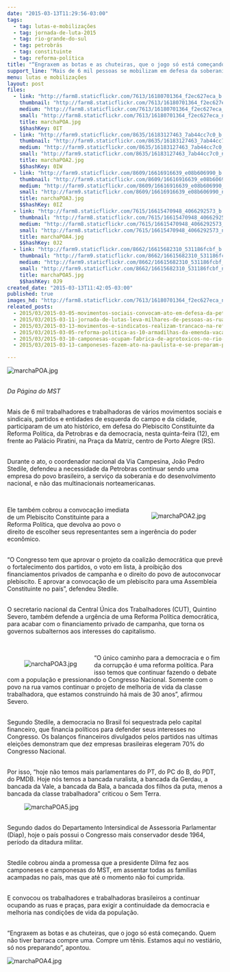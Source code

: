 ```yaml
---
date: "2015-03-13T11:29:56-03:00"
tags:
  - tag: lutas-e-mobilizações
  - tag: jornada-de-luta-2015
  - tag: rio-grande-do-sul
  - tag: petrobrás
  - tag: constituinte
  - tag: reforma-política
title: "“Engraxem as botas e as chuteiras, que o jogo só está começando\", afirma Sem Terra"
support_line: "Mais de 6 mil pessoas se mobilizam em defesa da soberania nacional e Reforma Política, em Porto Alegre."
menu: lutas e mobilizações
layout: post
files:
  - link: "http://farm8.staticflickr.com/7613/16180701364_f2ec627eca_b.jpg"
    thumbnail: "http://farm8.staticflickr.com/7613/16180701364_f2ec627eca_t.jpg"
    medium: "http://farm8.staticflickr.com/7613/16180701364_f2ec627eca_z.jpg"
    small: "http://farm8.staticflickr.com/7613/16180701364_f2ec627eca_n.jpg"
    title: marchaPOA.jpg
    $$hashKey: 0IT
  - link: "http://farm9.staticflickr.com/8635/16183127463_7ab44cc7c0_b.jpg"
    thumbnail: "http://farm9.staticflickr.com/8635/16183127463_7ab44cc7c0_t.jpg"
    medium: "http://farm9.staticflickr.com/8635/16183127463_7ab44cc7c0_z.jpg"
    small: "http://farm9.staticflickr.com/8635/16183127463_7ab44cc7c0_n.jpg"
    title: marchaPOA2.jpg
    $$hashKey: 0IW
  - link: "http://farm9.staticflickr.com/8609/16616916639_e08b606990_b.jpg"
    thumbnail: "http://farm9.staticflickr.com/8609/16616916639_e08b606990_t.jpg"
    medium: "http://farm9.staticflickr.com/8609/16616916639_e08b606990_z.jpg"
    small: "http://farm9.staticflickr.com/8609/16616916639_e08b606990_n.jpg"
    title: narchaPOA3.jpg
    $$hashKey: 0IZ
  - link: "http://farm8.staticflickr.com/7615/16615470948_4066292573_b.jpg"
    thumbnail: "http://farm8.staticflickr.com/7615/16615470948_4066292573_t.jpg"
    medium: "http://farm8.staticflickr.com/7615/16615470948_4066292573_z.jpg"
    small: "http://farm8.staticflickr.com/7615/16615470948_4066292573_n.jpg"
    title: marchaPOA4.jpg
    $$hashKey: 0J2
  - link: "http://farm9.staticflickr.com/8662/16615682310_531186fcbf_b.jpg"
    thumbnail: "http://farm9.staticflickr.com/8662/16615682310_531186fcbf_t.jpg"
    medium: "http://farm9.staticflickr.com/8662/16615682310_531186fcbf_z.jpg"
    small: "http://farm9.staticflickr.com/8662/16615682310_531186fcbf_n.jpg"
    title: marchaPOA5.jpg
    $$hashKey: 0J9
created_date: "2015-03-13T11:42:05-03:00"
published: true
images_hd: "http://farm8.staticflickr.com/7613/16180701364_f2ec627eca_n.jpg"
releated_posts:
  - 2015/03/2015-03-05-movimentos-sociais-convocam-ato-em-defesa-da-petrobras-e-pela-constituinte-no-dia-13.md
  - 2015/03/2015-03-11-jornada-de-lutas-leva-milhares-de-pessoas-as-ruas-durante-o-mes-de-marco.md
  - 2015/03/2015-03-13-movimentos-e-sindicatos-realizam-trancaco-na-refinaria-duque-de-caxias.md
  - 2015/03/2015-03-05-reforma-politica-as-10-armadilhas-da-emenda-vacarezza.md
  - 2015/03/2015-03-10-camponesas-ocupam-fabrica-de-agrotoxicos-no-rio-grande-do-sul.md
  - 2015/03/2015-03-13-camponeses-fazem-ato-na-paulista-e-se-preparam-para-esta-sexta.md

---
```

<p><img alt="marchaPOA.jpg" src="http://farm8.staticflickr.com/7613/16180701364_f2ec627eca_b.jpg" /></p>

<p><br />
<em>Da P&aacute;gina do MST</em></p>

<p><br />
Mais de 6 mil trabalhadores e trabalhadoras de v&aacute;rios movimentos sociais e sindicais, partidos e entidades de esquerda do campo e da cidade, participaram de um ato hist&oacute;rico, em defesa do Plebiscito Constituinte da Reforma Pol&iacute;tica, da Petrobras e da democracia, nesta quinta-feira (12), em frente ao Pal&aacute;cio Piratini, na Pra&ccedil;a da Matriz, centro de Porto Alegre (RS).</p>

<p><br />
Durante o ato, o coordenador nacional da Via Campesina, Jo&atilde;o Pedro Stedile, defendeu a necessidade da Petrobras continuar sendo uma empresa do povo brasileiro, a servi&ccedil;o da soberania e do desenvolvimento nacional, e n&atilde;o das multinacionais norteamericanas.</p>

<p>&nbsp;</p>

<figure class="image" style="float:right"><img alt="marchaPOA2.jpg" src="http://farm9.staticflickr.com/8635/16183127463_7ab44cc7c0_b.jpg" />
<figcaption></figcaption>
</figure>

<p>Ele tamb&eacute;m cobrou a convoca&ccedil;&atilde;o imediata de um Plebiscito Constituinte para a Reforma Pol&iacute;tica, que devolva ao povo o direito de escolher seus representantes sem a inger&ecirc;ncia do poder econ&ocirc;mico.</p>

<p><br />
&ldquo;O Congresso tem que aprovar o projeto da coaliz&atilde;o democr&aacute;tica que prev&ecirc; o fortalecimento dos partidos, o voto em lista, &agrave; proibi&ccedil;&atilde;o dos financiamentos privados de campanha e o direito do povo de autoconvocar plebiscito. E aprovar a convoca&ccedil;&atilde;o de um plebiscito para uma Assembleia Constituinte no pa&iacute;s&rdquo;, defendeu Stedile.</p>

<p><br />
O secretario nacional da Central &Uacute;nica dos Trabalhadores (CUT), Quintino Severo, tamb&eacute;m defende a urg&ecirc;ncia de uma Reforma Pol&iacute;tica democr&aacute;tica, para acabar com o financiamento privado de campanha, que torna os governos subalternos aos interesses do capitalismo.</p>

<p>&nbsp;</p>

<figure class="image" style="float:left"><img alt="narchaPOA3.jpg" src="http://farm9.staticflickr.com/8609/16616916639_e08b606990_b.jpg" />
<figcaption></figcaption>
</figure>

<p>&ldquo;O &uacute;nico caminho para a democracia e o fim da corrup&ccedil;&atilde;o &eacute; uma reforma pol&iacute;tica. Para isso temos que continuar fazendo o debate com a popula&ccedil;&atilde;o e pressionando o Congresso Nacional. Somente com o povo na rua vamos continuar o projeto de melhoria de vida da classe trabalhadora, que estamos construindo h&aacute; mais de 30 anos&rdquo;, afirmou Severo.</p>

<p><br />
Segundo Stedile, a democracia no Brasil foi sequestrada pelo capital financeiro, que financia pol&iacute;ticos para defender seus interesses no Congresso. Os balan&ccedil;os financeiros divulgados pelos partidos nas ultimas elei&ccedil;&otilde;es demonstram que dez empresas brasileiras elegeram 70% do Congresso Nacional.</p>

<p><br />
Por isso, &ldquo;hoje n&atilde;o temos mais parlamentares do PT, do PC do B, do PDT, do PMDB. Hoje n&oacute;s temos a bancada ruralista, a bancada da Gerdau, a bancada da Vale, a bancada da Bala, a bancada dos filhos da puta, menos a bancada da classe trabalhadora&rdquo; criticou o Sem Terra.</p>

<figure class="image"><img alt="marchaPOA5.jpg" src="http://farm9.staticflickr.com/8662/16615682310_531186fcbf_b.jpg" />
<figcaption></figcaption>
</figure>

<p><br />
Segundo dados do Departamento Intersindical de Assessoria Parlamentar (Diap), hoje o pa&iacute;s possui o Congresso mais conservador desde 1964, per&iacute;odo da ditadura militar.</p>

<p><br />
Stedile cobrou ainda a promessa que a presidente Dilma fez aos camponeses e camponesas do MST, em assentar todas as fam&iacute;lias acampadas no pa&iacute;s, mas que at&eacute; o momento n&atilde;o foi cumprida.</p>

<p><br />
E convocou os trabalhadores e trabalhadoras brasileiros a continuar ocupando as ruas e pra&ccedil;as, para exigir a continuidade da democracia e melhoria nas condi&ccedil;&otilde;es de vida da popula&ccedil;&atilde;o.</p>

<p><br />
&ldquo;Engraxem as botas e as chuteiras, que o jogo s&oacute; est&aacute; come&ccedil;ando. Quem n&atilde;o tiver barraca compre uma. Compre um t&ecirc;nis. Estamos aqui no vesti&aacute;rio, s&oacute; nos preparando&rdquo;, apontou.</p>

<p><img alt="marchaPOA4.jpg" src="http://farm8.staticflickr.com/7615/16615470948_4066292573_b.jpg" /></p>
